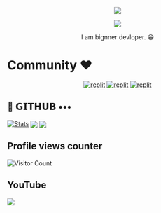 
<p align="center">
  <a href="https://github.com/Arshlankhan786/readme-typing-svg">
    <img src="https://readme-typing-svg.demolab.com/?lines=Pathanbotz &font=Fira%20SemiBold&center=true&width=480&height=45&color=fff68f&vCenter=true&pause=1000&size=40" /></a>
</p>

<p align="center">
  <a href="https://github.com/Arshlankhan786/readme-typing-svg">
    <img src="https://readme-typing-svg.demolab.com/?lines=Full-stack%20web%20app%20and%20BOT%20developer;Experienced%20Web%2F%20Devlopment;2%2B%20years%20of%20coding%20experience;Always%20learning%20new%20things;A.I%20DEVELOPER%20&font=Fira%20Code&center=true&width=500&height=45&color=f75c7e&vCenter=true&pause=1000&size=22" /></a>
</p>

<p align="center">
 I am bignner devloper. 😁
</p>

# Community ❤️
</p>
<p align="center">
<a href="https://www.instagram.com/pathan_arshlan_k?igshid=YzVkODRmOTdmMw=="><img alt="replit" src="https://img.shields.io/badge/-Instagram-orange?style=for-the-badge&logo=instagram&logoColor=white"/></a> <a href="https://telegram.me/Flipkartlootzs"><img alt="replit" src="https://img.shields.io/badge/-Telegram-blue?style=for-the-badge&logo=telegram&logoColor=white"/></a>
<a href="https://youtube.com/@animefanshorts786?si=Tjgg2QQLea1sF42W"><img alt="replit" src="https://img.shields.io/badge/-youtube-red?style=for-the-badge&logo=youtube&logoColor=white"/></a>
</p>

## 💜 𝗚𝗜𝗧𝗛𝗨𝗕 •••
[![Stats](https://github-readme-stats.vercel.app/api?username=Arshlankhan786&hide=prs&count_public=true&show_icons=true&theme=algolia)](https://github.com/Arshlankhan786/github-readme-stats)
<img src="https://github-readme-streak-stats.herokuapp.com?user=Arshlankhan786&theme=tokyonight" align="center">
<img src="https://github-readme-stats.vercel.app/api/top-langs/?username=Arshlankhan786&layout=compact&theme=tokyonight" align="center">


## Profile views counter
![Visitor Count](https://profile-counter.glitch.me/{Arshlankhan786}/count.svg)


## YouTube 
<a href="https://youtube.com/@animefanshorts786?si=Tjgg2QQLea1sF42W"> <img src="https://img.shields.io/youtube/channel/subscribers/UCY-iDra0x2hdd9PdHKcZkRw?label=Subscribers&style=for-the-badge&color=red&labelColor=ce463"/> </a>

<!---
Arshlankhan786/Arshlankhan786 is a ✨ special ✨ repository because its `README.md` (this file) appears on your GitHub profile.
You can click the Preview link to take a look at your changes.
--->
